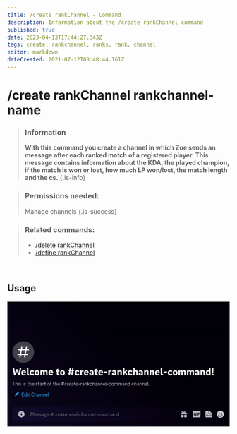 ```yaml
---
title: /create rankChannel - Command
description: Information about the /create rankChannel command
published: true
date: 2023-04-13T17:44:27.343Z
tags: create, rankchannel, ranks, rank, channel
editor: markdown
dateCreated: 2021-07-12T08:48:44.161Z
---
```


# /create rankChannel rankchannel-name

>### Information
>**With this command you create a channel in which Zoe sends an message after each ranked match of a registered player. This message contains information about the KDA, the played champion, if the match is won or lost, how much LP won/lost, the match length and the cs.**
>{.is-info}

>### Permissions needed: 
>Manage channels
>{.is-success}

>### Related commands:
>-   [/delete rankChannel](/en/commands/delete/rankChannel/)
>-   [/define rankChannel](/en/commands/define/rankChannel/)

<br>

## Usage

![](/new_create_rankchannel.gif)
